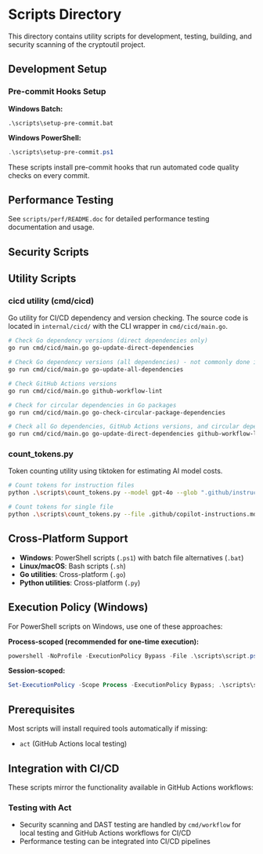 # Scripts Directory

This directory contains utility scripts for development, testing, building, and security scanning of the cryptoutil project.

## Development Setup

### Pre-commit Hooks Setup

**Windows Batch:**
```batch
.\scripts\setup-pre-commit.bat
```

**Windows PowerShell:**
```powershell
.\scripts\setup-pre-commit.ps1
```

These scripts install pre-commit hooks that run automated code quality checks on every commit.

## Performance Testing

See `scripts/perf/README.doc` for detailed performance testing documentation and usage.

## Security Scripts

## Utility Scripts

### cicd utility (cmd/cicd)

Go utility for CI/CD dependency and version checking. The source code is located in `internal/cicd/` with the CLI wrapper in `cmd/cicd/main.go`.

```bash
# Check Go dependency versions (direct dependencies only)
go run cmd/cicd/main.go go-update-direct-dependencies

# Check Go dependency versions (all dependencies) - not commonly done in Go, but util supports it
go run cmd/cicd/main.go go-update-all-dependencies

# Check GitHub Actions versions
go run cmd/cicd/main.go github-workflow-lint

# Check for circular dependencies in Go packages
go run cmd/cicd/main.go go-check-circular-package-dependencies

# Check all Go dependencies, GitHub Actions versions, and circular dependencies in a single invocation
go run cmd/cicd/main.go go-update-direct-dependencies github-workflow-lint go-check-circular-package-dependencies
```

### count_tokens.py

Token counting utility using tiktoken for estimating AI model costs.

```bash
# Count tokens for instruction files
python .\scripts\count_tokens.py --model gpt-4o --glob ".github/instructions/*.md" --as-message system

# Count tokens for single file
python .\scripts\count_tokens.py --file .github/copilot-instructions.md --as-message none --model gpt-4o
```

## Cross-Platform Support

- **Windows**: PowerShell scripts (`.ps1`) with batch file alternatives (`.bat`)
- **Linux/macOS**: Bash scripts (`.sh`)
- **Go utilities**: Cross-platform (`.go`)
- **Python utilities**: Cross-platform (`.py`)

## Execution Policy (Windows)

For PowerShell scripts on Windows, use one of these approaches:

**Process-scoped (recommended for one-time execution):**
```powershell
powershell -NoProfile -ExecutionPolicy Bypass -File .\scripts\script.ps1
```

**Session-scoped:**
```powershell
Set-ExecutionPolicy -Scope Process -ExecutionPolicy Bypass; .\scripts\script.ps1
```

## Prerequisites

Most scripts will install required tools automatically if missing:
- `act` (GitHub Actions local testing)

## Integration with CI/CD

These scripts mirror the functionality available in GitHub Actions workflows:
### Testing with Act

- Security scanning and DAST testing are handled by `cmd/workflow` for local testing and GitHub Actions workflows for CI/CD
- Performance testing can be integrated into CI/CD pipelines
